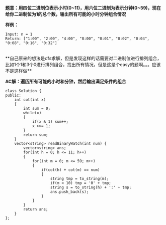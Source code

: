 **题意：用四位二进制位表示小时(0~11)，用六位二进制为表示分钟(0~59)，现在给你二进制位为1的总个数，输出所有可能的小时分钟组合情况**

**样例：**
```
Input: n = 1
Return: ["1:00", "2:00", "4:00", "8:00", "0:01", "0:02", "0:04", "0:08", "0:16", "0:32"]
```

<br/>
**自己原来的想法是dfs求解，但是发现这样的话需要对二进制位进行排列组合，比如1个1和3个0进行排列组合，找出所有情况，但是这是个easy的题啊。。。应该不是这样做**

**AC解：遍历所有可能的小时和分钟，然后输出满足条件的组合**
```
class Solution {
public:
    int cot(int x)
    {
        int sum = 0;
        while(x)
        {
            if(x & 1) sum++;
            x >>= 1;
        }
        return sum;
    }
    vector<string> readBinaryWatch(int num) {
        vector<string> ans;
        for(int h = 0; h <= 11; h++)
        {
            for(int m = 0; m <= 59; m++)
            {
                if(cot(h) + cot(m) == num)
                {
                    string tmp = to_string(m);
                    if(m < 10) tmp = '0' + tmp;
                    string s = to_string(h) + ':' + tmp;
                    ans.push_back(s);
                }
            }
        }
        return ans;
    }
};
```